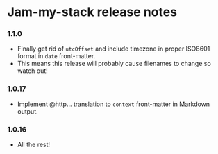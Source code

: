
# Jam-my-stack release notes

### 1.1.0

- Finally get rid of `utcOffset` and include timezone in proper ISO8601 format in `date` front-matter.
- This means this release will probably cause filenames to change so watch out! 

### 1.0.17

- Implement @http... translation to `context` front-matter in Markdown output.

### 1.0.16

- All the rest!
